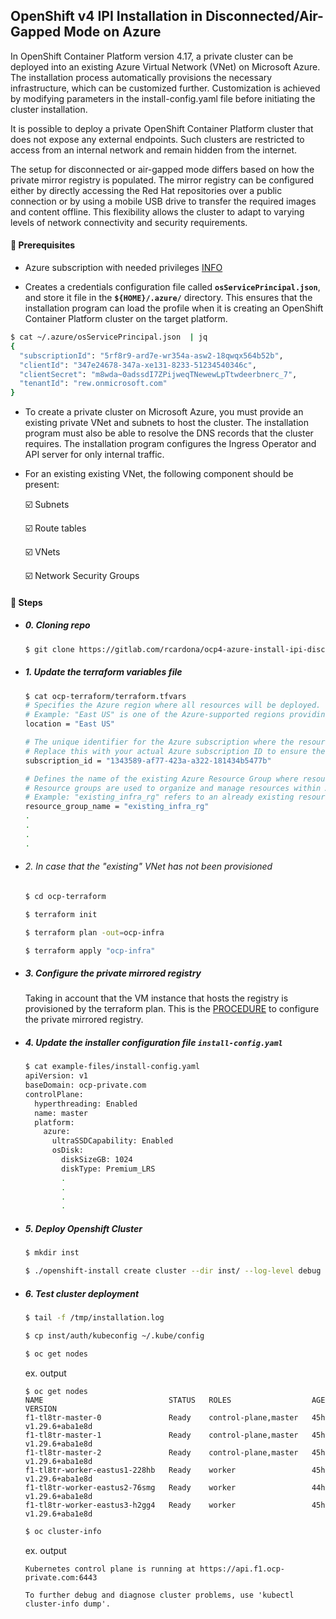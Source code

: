 
## OpenShift v4 IPI Installation in Disconnected/Air-Gapped Mode on Azure

In OpenShift Container Platform version 4.17, a private cluster can be deployed into an existing Azure Virtual Network (VNet) on Microsoft Azure. The installation process automatically provisions the necessary infrastructure, which can be customized further. Customization is achieved by modifying parameters in the install-config.yaml file before initiating the cluster installation.

It is possible to deploy a private OpenShift Container Platform cluster that does not expose any external endpoints. Such clusters are restricted to access from an internal network and remain hidden from the internet.

The setup for disconnected or air-gapped mode differs based on how the private mirror registry is populated. The mirror registry can be configured either by directly accessing the Red Hat repositories over a public connection or by using a mobile USB drive to transfer the required images and content offline. This flexibility allows the cluster to adapt to varying levels of network connectivity and security requirements.

#### 🔹 Prerequisites

  - Azure subscription with needed privileges [INFO](https://docs.openshift.com/container-platform/4.17/installing/installing_azure/installing-azure-account.html#installation-azure-limits_installing-azure-account)

  - Creates a credentials configuration file called **```osServicePrincipal.json```**, and store it file in the **```${HOME}/.azure/```** directory. This ensures that the installation program can load the profile when it is creating an OpenShift Container Platform cluster on the target platform.

  ```bash
  $ cat ~/.azure/osServicePrincipal.json  | jq
  {
    "subscriptionId": "5rf8r9-ard7e-wr354a-asw2-18qwqx564b52b",
    "clientId": "347e24678-347a-xe131-8233-51234540346c",
    "clientSecret": "m8wda~0adssdI7ZPijweqTNewewLpTtwdeerbnerc_7",
    "tenantId": "rew.onmicrosoft.com"
  }
  ```

  - To create a private cluster on Microsoft Azure, you must provide an existing private VNet and subnets to host the cluster. The installation program must also be able to resolve the DNS records that the cluster requires. The installation program configures the Ingress Operator and API server for only internal traffic.

  - For an existing existing VNet, the following component should be present:

     ☑️ Subnets

     ☑️ Route tables

     ☑️ VNets

     ☑️ Network Security Groups

#### 🔹 Steps

- ##### 0. Cloning repo
  ```bash
  $ git clone https://gitlab.com/rcardona/ocp4-azure-install-ipi-disconnected.git
  ```

- ##### 1. Update the terraform variables file
  ```bash
  $ cat ocp-terraform/terraform.tfvars
  # Specifies the Azure region where all resources will be deployed.
  # Example: "East US" is one of the Azure-supported regions providing high availability and low latency.
  location = "East US"

  # The unique identifier for the Azure subscription where the resources will be provisioned.
  # Replace this with your actual Azure subscription ID to ensure the correct subscription is targeted.
  subscription_id = "1343589-af77-423a-a322-181434b5477b"

  # Defines the name of the existing Azure Resource Group where resources will be deployed.
  # Resource groups are used to organize and manage resources within Azure.
  # Example: "existing_infra_rg" refers to an already existing resource group in Azure.
  resource_group_name = "existing_infra_rg"
  .
  .
  .
  .
  ```

- ###### 2. In case that the "existing" VNet has not been provisioned
  ```bash
  $ cd ocp-terraform

  $ terraform init

  $ terraform plan -out=ocp-infra

  $ terraform apply "ocp-infra"
  ```

- ##### 3. Configure the private mirrored registry

  Taking in account that the VM instance that hosts the registry is provisioned by the terraform plan. This is the [PROCEDURE](https://gitlab.com/rcardona/ocp4-tasks/-/blob/main/cluster-registry/mirror-registry-commons.md) to configure the private mirrored registry.

- ##### 4. Update the installer configuration file **```install-config.yaml```**
  ```bash
  $ cat example-files/install-config.yaml
  apiVersion: v1
  baseDomain: ocp-private.com
  controlPlane:
    hyperthreading: Enabled
    name: master
    platform:
      azure:
        ultraSSDCapability: Enabled
        osDisk:
          diskSizeGB: 1024
          diskType: Premium_LRS
          .
          .
          .
          .
  ```

- ##### 5. Deploy Openshift Cluster
  ```bash
  $ mkdir inst

  $ ./openshift-install create cluster --dir inst/ --log-level debug > /tmp/install.log > /tmp/installation.log 2>&1 &
  ```

- ##### 6. Test cluster deployment
  ```bash
  $ tail -f /tmp/installation.log

  $ cp inst/auth/kubeconfig ~/.kube/config
  ```

  ```bash
  $ oc get nodes
  ```

  ex. output
  ```text
  $ oc get nodes
  NAME                            STATUS   ROLES                  AGE   VERSION
  f1-tl8tr-master-0               Ready    control-plane,master   45h   v1.29.6+aba1e8d
  f1-tl8tr-master-1               Ready    control-plane,master   45h   v1.29.6+aba1e8d
  f1-tl8tr-master-2               Ready    control-plane,master   45h   v1.29.6+aba1e8d
  f1-tl8tr-worker-eastus1-228hb   Ready    worker                 45h   v1.29.6+aba1e8d
  f1-tl8tr-worker-eastus2-76smg   Ready    worker                 44h   v1.29.6+aba1e8d
  f1-tl8tr-worker-eastus3-h2gg4   Ready    worker                 45h   v1.29.6+aba1e8d
  ````

  ```bash
  $ oc cluster-info
  ```

  ex. output
  ```text
  Kubernetes control plane is running at https://api.f1.ocp-private.com:6443

  To further debug and diagnose cluster problems, use 'kubectl cluster-info dump'.
  ```
